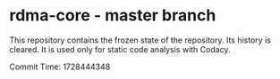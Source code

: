 # rdma-core - master branch

This repository contains the frozen state of the repository.
Its history is cleared. It is used only for static code
analysis with Codacy.

Commit Time: 1728444348